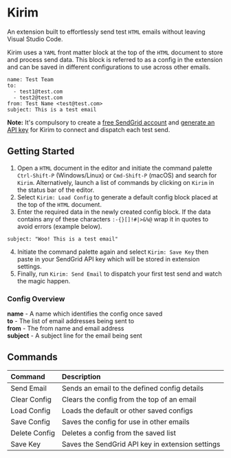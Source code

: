 # Kirim

An extension built to effortlessly send test `HTML` emails without leaving Visual Studio Code.

Kirim uses a `YAML` front matter block at the top of the `HTML` document to store and process send data. This block is referred to as a config in the extension and can be saved in different configurations to use across other emails.

~~~~text
name: Test Team
to:
  - test1@test.com
  - test2@test.com
from: Test Name <test@test.com>
subject: This is a test email
~~~~

**Note:** It's compulsory to create a [free SendGrid account](https://signup.sendgrid.com) and [generate an API key](https://sendgrid.com/docs/ui/account-and-settings/api-keys/#creating-an-api-key) for Kirim to connect and dispatch each test send.

## Getting Started

1. Open a `HTML` document in the editor and initiate the command palette `Ctrl-Shift-P` (Windows/Linux) or `Cmd-Shift-P` (macOS) and search for `Kirim`. Alternatively, launch a list of commands by clicking on `Kirim` in the status bar of the editor.
2. Select `Kirim: Load Config` to generate a default config block placed at the top of the `HTML` document.
3. Enter the required data in the newly created config block. If the data contains any of these characters `:-{}[]!#|>&%@` wrap it in quotes to avoid errors (example below).

~~~~text
subject: "Woo! This is a test email"
~~~~

4. Initiate the command palette again and select `Kirim: Save Key` then paste in your SendGrid API key which will be stored in extension settings.
5. Finally, run `Kirim: Send Email` to dispatch your first test send and watch the magic happen.

### Config Overview

**name** - A name which identifies the config once saved  
**to** - The list of email addresses being sent to  
**from** - The from name and email address  
**subject** - A subject line for the email being sent

## Commands

| Command | Description |
|:--|:--|
| Send Email | Sends an email to the defined config details |
| Clear Config | Clears the config from the top of an email |
| Load Config | Loads the default or other saved configs |
| Save Config | Saves the config for use in other emails |
| Delete Config | Deletes a config from the saved list |
| Save Key | Saves the SendGrid API key in extension settings |
